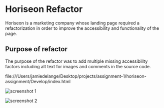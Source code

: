 # Horiseon Refactor

Horiseon is a marketing company whose landing page required a refactorization in order to improve the accessibility and functionality of the page.

## Purpose of refactor

The purpose of the refactor was to add multiple missing accessibility factors including alt text for images and comments in the source code.

file:///Users/jamiedelange/Desktop/projects/assignment-1/horiseon-assignment/Develop/index.html

![screenshot 1](.//Users/jamiedelange/Desktop/projects/assignment-1/horiseon-assignment/horiseon-ss1.png)

![screenshot 2](.//Users/jamiedelange/Desktop/projects/assignment-1/horiseon-assignment/horiseon-ss2.png)
